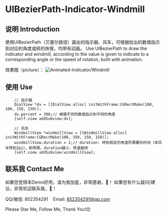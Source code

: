 # UIBezierPath-Indicator-Windmill
## 说明 Introduction
使用UIBezierPath（贝塞尔路径）画出的指示器、风车，可根据给出的数值指示到对应的角度或转的快慢，均带有动画。
Use UIBezierPath to draw the indicator and windmill, according to the value is given to indicate to a corresponding angle or the speed of rotation, both with animation.

效果图（picture）：
![](https://github.com/zhongfenglee/UIBezierPath-Indicator-Windmill/blob/master/Screenshot/36D5207E4FDB1BBED8A796F802E0EFD3.gif?raw=true "Animated-Indicator/Windmill")


## 使用 Use
```    
    // 指示器
    DialView *dv = [[DialView alloc] initWithFrame:CGRectMake(100, 100, 150, 150)];
    dv.percent = 300;// 根据不同的数值指示到不同的角度
    [self.view addSubview:dv];
    
    // 风车
    WindmillView *windmillView = [[WindmillView alloc] initWithFrame:CGRectMake(100, 350, 150, 150)];
    windmillView.duration = 1;// duration: 转到规定的角度所需要的时间（本风车转到2pi），即周期，duration越小，转速越快
    [self.view addSubview:windmillView];
```

## 联系我 Contact Me
如果您觉得本Demo好用，请为我加星，非常感谢，🙏！&nbsp;如果您有什么疑问/建议，非常欢迎联系我，🙏！

QQ/微信: 852354291&nbsp;&nbsp;&nbsp;&nbsp;Email: 852354291@qq.com

Please Star Me, Follow Me, Thank You!😊
